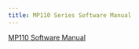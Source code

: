 ```yaml
---
title: MP110 Series Software Manual
---
```


[MP110 Software Manual](https://www.mikrodev.com/wp-content/uploads/2025/01/PLC_SM_122024_EN.pdf)
